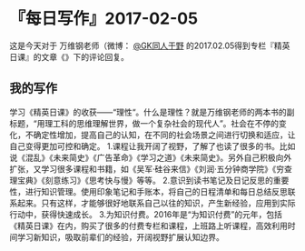 # 『每日写作』2017-02-05

这是今天对于 万维钢老师（微博： [@GK同人于野](http://weibo.com/geekonomics) 的2017.02.05得到专栏『精英日课』的文章《》下的评论回复。
## 我的写作
学习《精英日课》的收获——“理性“。什么是理性？就是万维钢老师的两本书的副标题，“用理工科的思维理解世界，做一个复杂社会的现代人”。社会在不停的变化，不确定性增加，提高自己的认知，在不同的社会场景之间进行切换和适应，让自己变得更加可控和确定。
1.课程让我开阔了视野，了解了也读了很多的书。比如说《混乱》《未来简史》《广告革命》《学习之道》《未来简史》。另外自己积极向外扩张，又学习很多课程和书籍，如《吴军·硅谷来信》《刘润·五分钟商学院》《穷查理宝典》《刻意练习》《思考快与慢》等等。
2.意识到读书笔记及日记反思的重要性，进行知识管理。使用印象笔记和手账本，将自己的日程清单和每日总结反思联系起来。只有这样，才能够很好地联系自己以往的知识，产生新经验，应用到实际行动中，获得快速成长。
3.为知识付费。2016年是“为知识付费”的元年，包括《精英日课》在内，购买了很多的付费专栏和课程，上班路上听课程，高效利用时间学习新知识，吸取前辈们的经验，开阔视野扩展认知边界。
